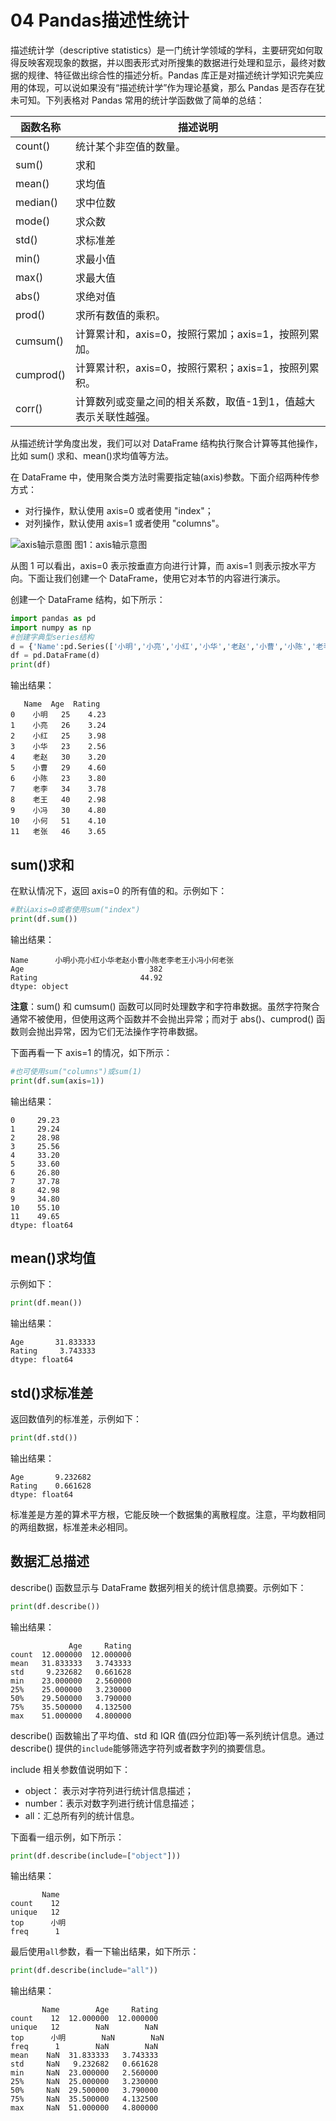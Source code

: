 # 04 Pandas描述性统计

描述统计学（descriptive statistics）是一门统计学领域的学科，主要研究如何取得反映客观现象的数据，并以图表形式对所搜集的数据进行处理和显示，最终对数据的规律、特征做出综合性的描述分析。Pandas 库正是对描述统计学知识完美应用的体现，可以说如果没有“描述统计学”作为理论基奠，那么 Pandas 是否存在犹未可知。下列表格对 Pandas 常用的统计学函数做了简单的总结：

| 函数名称  | 描述说明                                                     |
| --------- | ------------------------------------------------------------ |
| count()   | 统计某个非空值的数量。                                       |
| sum()     | 求和                                                         |
| mean()    | 求均值                                                       |
| median()  | 求中位数                                                     |
| mode()    | 求众数                                                       |
| std()     | 求标准差                                                     |
| min()     | 求最小值                                                     |
| max()     | 求最大值                                                     |
| abs()     | 求绝对值                                                     |
| prod()    | 求所有数值的乘积。                                           |
| cumsum()  | 计算累计和，axis=0，按照行累加；axis=1，按照列累加。         |
| cumprod() | 计算累计积，axis=0，按照行累积；axis=1，按照列累积。         |
| corr()    | 计算数列或变量之间的相关系数，取值-1到1，值越大表示关联性越强。 |


从描述统计学角度出发，我们可以对 DataFrame 结构执行聚合计算等其他操作，比如 sum() 求和、mean()求均值等方法。

在 DataFrame 中，使用聚合类方法时需要指定轴(axis)参数。下面介绍两种传参方式：

- 对行操作，默认使用 axis=0 或者使用 "index"；
- 对列操作，默认使用 axis=1 或者使用 "columns"。



![axis轴示意图](http://c.biancheng.net/uploads/allimg/210901/1556103322-0.gif)
图1：axis轴示意图


从图 1 可以看出，axis=0 表示按垂直方向进行计算，而 axis=1 则表示按水平方向。下面让我们创建一个 DataFrame，使用它对本节的内容进行演示。

创建一个 DataFrame 结构，如下所示：

```python
import pandas as pd
import numpy as np
#创建字典型series结构
d = {'Name':pd.Series(['小明','小亮','小红','小华','老赵','小曹','小陈','老李','老王','小冯','小何','老张']),   'Age':pd.Series([25,26,25,23,30,29,23,34,40,30,51,46]),   'Rating':pd.Series([4.23,3.24,3.98,2.56,3.20,4.6,3.8,3.78,2.98,4.80,4.10,3.65])}
df = pd.DataFrame(d)
print(df)
```

输出结果：

```
   Name  Age  Rating
0    小明   25    4.23
1    小亮   26    3.24
2    小红   25    3.98
3    小华   23    2.56
4    老赵   30    3.20
5    小曹   29    4.60
6    小陈   23    3.80
7    老李   34    3.78
8    老王   40    2.98
9    小冯   30    4.80
10   小何   51    4.10
11   老张   46    3.65
```

## sum()求和

在默认情况下，返回 axis=0 的所有值的和。示例如下：

```python
#默认axis=0或者使用sum("index")
print(df.sum())
```

输出结果：

```
Name      小明小亮小红小华老赵小曹小陈老李老王小冯小何老张
Age                            382
Rating                       44.92
dtype: object
```

**注意**：sum() 和 cumsum() 函数可以同时处理数字和字符串数据。虽然字符聚合通常不被使用，但使用这两个函数并不会抛出异常；而对于 abs()、cumprod() 函数则会抛出异常，因为它们无法操作字符串数据。

下面再看一下 axis=1 的情况，如下所示：

```python
#也可使用sum("columns")或sum(1)
print(df.sum(axis=1))
```

输出结果：

```
0     29.23
1     29.24
2     28.98
3     25.56
4     33.20
5     33.60
6     26.80
7     37.78
8     42.98
9     34.80
10    55.10
11    49.65
dtype: float64
```

## mean()求均值

示例如下：

```python
print(df.mean())
```

输出结果：

```
Age       31.833333
Rating     3.743333
dtype: float64
```

## std()求标准差

返回数值列的标准差，示例如下：

```python
print(df.std())
```

输出结果：

```
Age       9.232682
Rating    0.661628
dtype: float64
```

标准差是方差的算术平方根，它能反映一个数据集的离散程度。注意，平均数相同的两组数据，标准差未必相同。

## 数据汇总描述

describe() 函数显示与 DataFrame 数据列相关的统计信息摘要。示例如下：

```python
print(df.describe())
```

输出结果：

```
             Age     Rating
count  12.000000  12.000000
mean   31.833333   3.743333
std     9.232682   0.661628
min    23.000000   2.560000
25%    25.000000   3.230000
50%    29.500000   3.790000
75%    35.500000   4.132500
max    51.000000   4.800000
```

describe() 函数输出了平均值、std 和 IQR 值(四分位距)等一系列统计信息。通过 describe() 提供的`include`能够筛选字符列或者数字列的摘要信息。

include 相关参数值说明如下：

- object： 表示对字符列进行统计信息描述；
- number：表示对数字列进行统计信息描述；
- all：汇总所有列的统计信息。


下面看一组示例，如下所示：

```python
print(df.describe(include=["object"]))
```

输出结果：

```
       Name
count    12
unique   12
top      小明
freq      1
```

最后使用`all`参数，看一下输出结果，如下所示：

```python
print(df.describe(include="all"))
```

输出结果：

```    
       Name        Age     Rating
count    12  12.000000  12.000000
unique   12        NaN        NaN
top      小明        NaN        NaN
freq      1        NaN        NaN
mean    NaN  31.833333   3.743333
std     NaN   9.232682   0.661628
min     NaN  23.000000   2.560000
25%     NaN  25.000000   3.230000
50%     NaN  29.500000   3.790000
75%     NaN  35.500000   4.132500
max     NaN  51.000000   4.800000
```